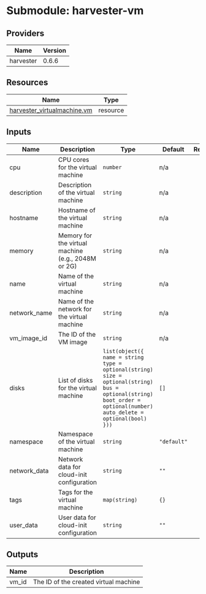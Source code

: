 # Submodule: harvester-vm

<!-- BEGIN_TF_DOCS -->
## Providers

| Name | Version |
|------|---------|
| harvester | 0.6.6 |

## Resources

| Name | Type |
|------|------|
| [harvester_virtualmachine.vm](https://registry.terraform.io/providers/harvester/harvester/0.6.6/docs/resources/virtualmachine) | resource |

## Inputs

| Name | Description | Type | Default | Required |
|------|-------------|------|---------|:--------:|
| cpu | CPU cores for the virtual machine | `number` | n/a | yes |
| description | Description of the virtual machine | `string` | n/a | yes |
| hostname | Hostname of the virtual machine | `string` | n/a | yes |
| memory | Memory for the virtual machine (e.g., 2048M or 2G) | `string` | n/a | yes |
| name | Name of the virtual machine | `string` | n/a | yes |
| network_name | Name of the network for the virtual machine | `string` | n/a | yes |
| vm_image_id | The ID of the VM image | `string` | n/a | yes |
| disks | List of disks for the virtual machine | ```list(object({ name = string type = optional(string) size = optional(string) bus = optional(string) boot_order = optional(number) auto_delete = optional(bool) }))``` | `[]` | no |
| namespace | Namespace of the virtual machine | `string` | `"default"` | no |
| network_data | Network data for cloud-init configuration | `string` | `""` | no |
| tags | Tags for the virtual machine | `map(string)` | `{}` | no |
| user_data | User data for cloud-init configuration | `string` | `""` | no |

## Outputs

| Name | Description |
|------|-------------|
| vm_id | The ID of the created virtual machine |
<!-- END_TF_DOCS -->
